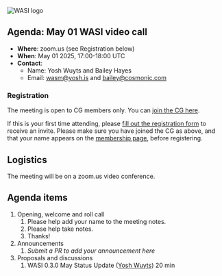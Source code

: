 ![WASI logo](https://raw.githubusercontent.com/WebAssembly/WASI/main/WASI.png)

## Agenda: May 01 WASI video call

- **Where**: zoom.us (see Registration below)
- **When**: May 01 2025, 17:00-18:00 UTC
- **Contact**:
  - Name: Yosh Wuyts and Bailey Hayes
  - Email: wasm@yosh.is and bailey@cosmonic.com

### Registration

The meeting is open to CG members only. You can [join the CG here](https://www.w3.org/community/webassembly/).

If this is your first time attending, please [fill out the registration form](https://docs.google.com/forms/d/e/1FAIpQLSdpO6Lp2L_dZ2_oiDgzjKx7pb7s2YYHjeSIyfHWZZGSKoZKWQ/viewform?usp=sf_link) to receive an invite. Please make sure you have joined the CG as above, and that your name appears on the [membership page](https://www.w3.org/community/webassembly/participants), before registering.


## Logistics

The meeting will be on a zoom.us video conference.

## Agenda items

1. Opening, welcome and roll call
    1. Please help add your name to the meeting notes.
    1. Please help take notes.
    1. Thanks!
1. Announcements
    1. _Submit a PR to add your announcement here_
1. Proposals and discussions
    1. WASI 0.3.0 May Status Update ([Yosh Wuyts](https://github.com/yoshuawuyts)) 20 min
